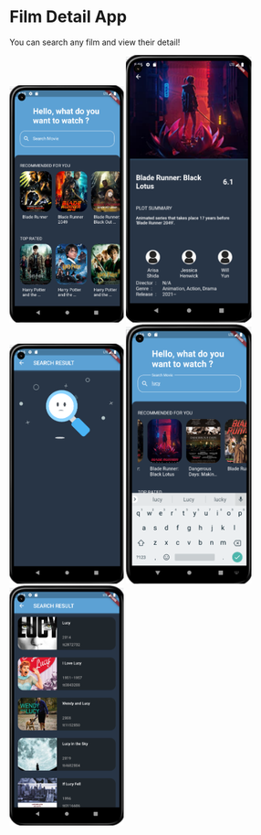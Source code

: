 # Film Detail App

You can search any film and view their detail!

<p float="left">
  <img src="https://github.com/Veyselkayik/MovieApp/blob/main/assets/1.png" width="200" />
  <img src="https://github.com/Veyselkayik/MovieApp/blob/main/assets/2.png" width="220" /> 
  <img src="https://github.com/Veyselkayik/MovieApp/blob/main/assets/3.png" width="200" />
  <img src="https://github.com/Veyselkayik/MovieApp/blob/main/assets/4.png" width="220" /> 
  <img src="https://github.com/Veyselkayik/MovieApp/blob/main/assets/5.png" width="200" />
</p>
